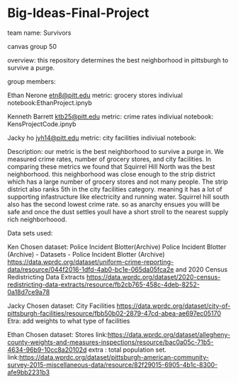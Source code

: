 # Big-Ideas-Final-Project
team name: Survivors

canvas group 50

overview: this repository determines the best neighborhood in pittsburgh to survive a purge.

group members:

Ethan Nerone etn8@pitt.edu   metric: grocery stores   indiviual notebook:EthanProject.ipnyb

Kenneth Barrett ktb25@pitt.edu   metric: crime rates   indiviual notebook: KensProjectCode.ipnyb

Jacky ho jyh14@pitt.edu   metric: city facilities   indiviual notebook:

Description:
our metric is the best neighborhood to survive a purge in. We measured crime rates, number of grocery stores, and city facilities. In comparing these metrics we found that Squirrel Hill North was the best neighborhood. this neighborhood was close enough to the strip district which has a large number of grocery stores and not many people. The strip district also ranks 5th in the city facilities category. meaning it has a lot of supporting infastructure like electricity and running water. Squirrel hill south also has the second lowest crime rate. so as anarchy ensues you willl be safe and once the dust settles youll have a short stroll to the nearest supply rich neighborhoood.

Data sets used:

Ken
Chosen dataset: Police Incident Blotter(Archive)
Police Incident Blotter (Archive) - Datasets - Police Incident Blotter (Archive) https://data.wprdc.org/dataset/uniform-crime-reporting-data/resource/044f2016-1dfd-4ab0-bc1e-065da05fca2e and 2020 Census Redistricting Data Extracts https://data.wprdc.org/dataset/2020-census-redistricting-data-extracts/resource/fb2cb765-458c-4deb-8252-0a18d7ce9a78

Jacky
Chosen dataset: City Facilities
https://data.wprdc.org/dataset/city-of-pittsburgh-facilities/resource/fbb50b02-2879-47cd-abea-ae697ec05170 
Etra: add weights to what type of facilities

Ethan
Chosen dataset: Stores link:https://data.wprdc.org/dataset/allegheny-county-weights-and-measures-inspections/resource/bac0a05c-71b5-4634-96b9-10cc8a20102d
extra : total population set. link:https://data.wprdc.org/dataset/pittsburgh-american-community-survey-2015-miscellaneous-data/resource/82f29015-6905-4b1c-8300-afe9bb2231b3

